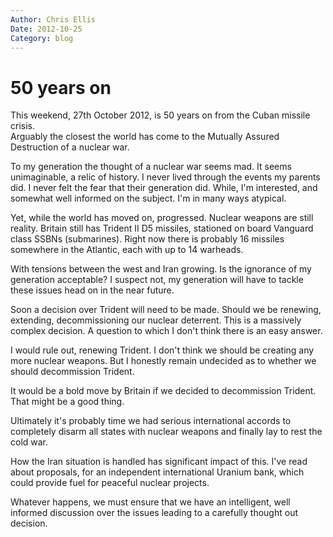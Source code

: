 ```yaml
---
Author: Chris Ellis
Date: 2012-10-25
Category: blog
---
```

# 50 years on

This weekend, 27th October 2012, is 50 years on from the Cuban missile crisis.  
Arguably the closest the world has come to the Mutually Assured Destruction of a 
nuclear war.

To my generation the thought of a nuclear war seems mad. It seems unimaginable, 
a relic of history.  I never lived through the events my parents did.  I never 
felt the fear that their generation did.  While, I'm interested, and somewhat 
well informed on the subject.  I'm in many ways atypical.

Yet, while the world has moved on, progressed.  Nuclear weapons are still 
reality.  Britain still has Trident II D5 missiles, stationed on board Vanguard 
class SSBNs (submarines).  Right now there is probably 16 missiles somewhere in 
the Atlantic, each with up to 14 warheads.

With tensions between the west and Iran growing.  Is the ignorance of my 
generation acceptable?  I suspect not, my generation will have to tackle these 
issues head on in the near future.

Soon a decision over Trident will need to be made.  Should we be renewing, 
extending, decommissioning our nuclear deterrent.  This is a massively complex 
decision. A question to which I don't think there is an easy answer.

I would rule out, renewing Trident.  I don't think we should be creating any 
more nuclear weapons.  But I honestly remain undecided as to whether we should 
decommission Trident.

It would be a bold move by Britain if we decided to decommission Trident.  That 
might be a good thing.

Ultimately it's probably time we had serious international accords to completely 
disarm all states with nuclear weapons and finally lay to rest the cold war.

How the Iran situation is handled has significant impact of this.  I've read 
about proposals, for an independent international Uranium bank, which could 
provide fuel for peaceful nuclear projects.

Whatever happens, we must ensure that we have an intelligent, well informed 
discussion over the issues leading to a carefully thought out decision. 
